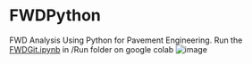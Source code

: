 # FWDPython
FWD Analysis Using Python for Pavement Engineering. Run the [FWDGit.ipynb](https://colab.research.google.com/github/egemenokte/PavementPython/blob/main/GPRPython/GPRGit.ipynb) in /Run folder on google colab
![image](https://user-images.githubusercontent.com/45702242/132105107-f256d528-93a5-4ed5-a480-4e447cb903a9.png)
